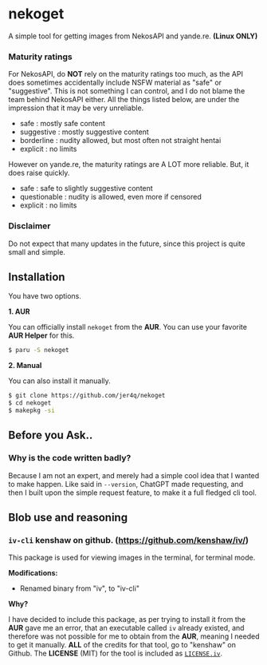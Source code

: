 # nekoget
A simple tool for getting images from NekosAPI and yande.re. **(Linux ONLY)**

### Maturity ratings
For NekosAPI, do **NOT** rely on the maturity ratings too much, as the API does sometimes accidentally include NSFW material as "safe" or "suggestive". This is not something I can control, and I do not blame the team behind NekosAPI either. All the things listed below, are under the impression that it may be very unreliable.
- safe : mostly safe content
- suggestive : mostly suggestive content
- borderline : nudity allowed, but most often not straight hentai
- explicit : no limits

However on yande.re, the maturity ratings are A LOT more reliable. But, it does raise quickly.
- safe : safe to slightly suggestive content
- questionable : nudity is allowed, even more if censored
- explicit : no limits

### Disclaimer
Do not expect that many updates in the future, since this project is quite small and simple.

## Installation
You have two options.

**1. AUR**

You can officially install `nekoget` from the **AUR**. You can use your favorite **AUR Helper** for this.
```bash
$ paru -S nekoget
```

**2. Manual**

You can also install it manually.
```bash
$ git clone https://github.com/jer4q/nekoget
$ cd nekoget
$ makepkg -si
```

## Before you Ask..
### Why is the code written badly?
Because I am not an expert, and merely had a simple cool idea that I wanted to make happen. Like said in `--version`, ChatGPT made requesting, and then I built upon the simple request feature, to make it a full fledged cli tool.

## Blob use and reasoning

### `iv-cli` kenshaw on github. (https://github.com/kenshaw/iv/)
This package is used for viewing images in the terminal, for terminal mode.

**Modifications:**
- Renamed binary from "iv", to "iv-cli"

**Why?**

I have decided to include this package, as per trying to install it from the **AUR** gave me an error, that an executable called `iv` already existed, and therefore was not possible for me to obtain from the **AUR**, meaning I needed to get it manually. **ALL** of the credits for that tool, go to "kenshaw" on Github. The **LICENSE** (MIT) for the tool is included as [`LICENSE.iv`](https://github.com/jer4q/nekoget/blob/main/LICENSE.iv).
